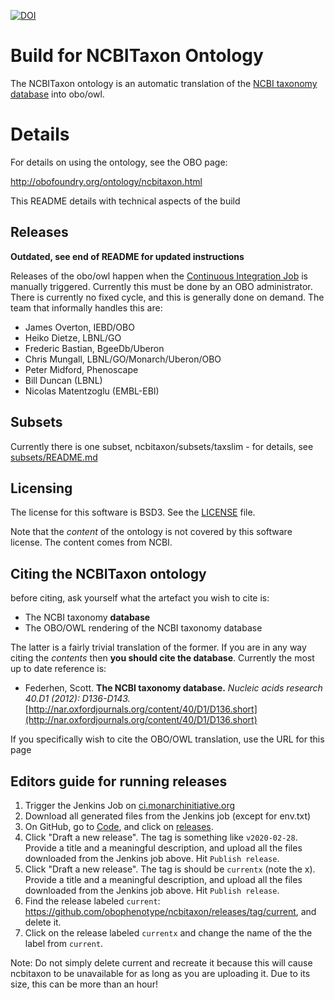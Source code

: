 <!--[![Build Status](https://travis-ci.org/obophenotype/ncbitaxon.svg?branch=master)](https://travis-ci.org/obophenotype/ncbitaxon)-->
[![DOI](https://zenodo.org/badge/13996/obophenotype/ncbitaxon.svg)](https://zenodo.org/badge/latestdoi/13996/obophenotype/ncbitaxon)


# Build for NCBITaxon Ontology

The NCBITaxon ontology is an automatic translation of the [NCBI taxonomy database](http://www.ncbi.nlm.nih.gov/taxonomy) into obo/owl.

# Details

For details on using the ontology, see the OBO page:

http://obofoundry.org/ontology/ncbitaxon.html

This README details with technical aspects of the build

## Releases

**Outdated, see end of README for updated instructions**

Releases of the obo/owl happen when the [Continuous Integration
Job](http://build.berkeleybop.org/job/build-ncbitaxon/) is manually
triggered. Currently this must be done by an OBO administrator. There
is currently no fixed cycle, and this is generally done on demand. The
team that informally handles this are:

 * James Overton, IEBD/OBO
 * Heiko Dietze, LBNL/GO
 * Frederic Bastian, BgeeDb/Uberon
 * Chris Mungall, LBNL/GO/Monarch/Uberon/OBO
 * Peter Midford, Phenoscape
 * Bill Duncan (LBNL)
 * Nicolas Matentzoglu (EMBL-EBI)

## Subsets

Currently there is one subset, ncbitaxon/subsets/taxslim - for details, see [subsets/README.md](subsets/README.md)

## Licensing

The license for this software is BSD3. See the [LICENSE](LICENSE) file.

Note that the *content* of the ontology is not covered by this software license. The content comes from NCBI.

## Citing the NCBITaxon ontology

before citing, ask yourself what the artefact you wish to cite is:

 * The NCBI taxonomy **database**
 * The OBO/OWL rendering of the NCBI taxonomy database

The latter is a fairly trivial translation of the former. If you are in any way citing the *contents* then **you should cite the database**. Currently the most up to date reference is:

 * Federhen, Scott. **The NCBI taxonomy database.** *Nucleic acids research 40.D1 (2012): D136-D143.* [http://nar.oxfordjournals.org/content/40/D1/D136.short](http://nar.oxfordjournals.org/content/40/D1/D136.short)

If you specifically wish to cite the OBO/OWL translation, use the URL for this page

## Editors guide for running releases

1. Trigger the Jenkins Job on [ci.monarchinitiative.org](https://ci.monarchinitiative.org/view/pipelines/job/ncbi_taxon/)
2. Download all generated files from the Jenkins job (except for env.txt)
3. On GitHub, go to [Code](https://github.com/obophenotype/ncbitaxon), and click on [releases](https://github.com/obophenotype/ncbitaxon/releases).
4. Click "Draft a new release". The tag is something like `v2020-02-28`. Provide a title and a meaningful description, and upload all the files downloaded from the Jenkins job above. Hit `Publish release`.
5. Click "Draft a new release". The tag is should be `currentx` (note the x). Provide a title and a meaningful description, and upload all the files downloaded from the Jenkins job above. Hit `Publish release`.
6. Find the release labeled `current`: https://github.com/obophenotype/ncbitaxon/releases/tag/current, and delete it.
7. Click on the release labeled `currentx` and change the name of the the label from `current`. 

Note: Do not simply delete current and recreate it because this will cause ncbitaxon to be unavailable for as long as you are uploading it. Due to its size, this can be more than an hour!


